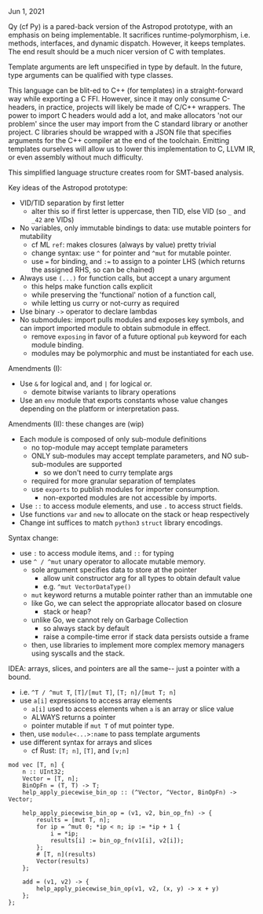Jun 1, 2021

Qy (cf Py) is a pared-back version of the Astropod prototype, with an emphasis on being implementable.
It sacrifices runtime-polymorphism, i.e. methods, interfaces, and dynamic dispatch. 
However, it keeps templates.
The end result should be a much nicer version of C with templates.

Template arguments are left unspecified in type by default. In the future, type arguments can be
qualified with type classes.

This language can be blit-ed to C++ (for templates) in a straight-forward way while exporting a C FFI.
However, since it may only consume C-headers, in practice, projects will likely be made of C/C++ wrappers.
The power to import C headers would add a lot, and make allocators 'not our problem' since the user may import from the 
C standard library or another project.
C libraries should be wrapped with a JSON file that specifies arguments for the C++ compiler at the end of the 
toolchain.
Emitting templates ourselves will allow us to lower this implementation to C, LLVM IR, or even assembly without much 
difficulty.

This simplified language structure creates room for SMT-based analysis.

Key ideas of the Astropod prototype:
- VID/TID separation by first letter
    - alter this so if first letter is uppercase, then TID, else VID (so `_` and `_42` are VIDs)
- No variables, only immutable bindings to data: use mutable pointers for mutability
    - cf ML `ref`: makes closures (always by value) pretty trivial
    - change syntax: use `^` for pointer and `^mut` for mutable pointer.
    - use `=` for binding, and `:=` to assign to a pointer LHS (which returns the assigned RHS, so can be chained)
- Always use `(...)` for function calls, but accept a unary argument
    - this helps make function calls explicit
    - while preserving the 'functional' notion of a function call,
    - while letting us curry or not-curry as required
- Use binary `->` operator to declare lambdas
- No submodules: import pulls modules and exposes key symbols, and can import imported module to obtain submodule in 
  effect.
    - remove `exposing` in favor of a future optional `pub` keyword for each module binding.
    - modules may be polymorphic and must be instantiated for each use. 

Amendments (I):
- Use `&` for logical and, and `|` for logical or.
    - demote bitwise variants to library operations
- Use an `env` module that exports constants whose value changes depending on the platform or interpretation pass.

Amendments (II): these changes are (wip)
- Each module is composed of only sub-module definitions
  - no top-module may accept template parameters
  - ONLY sub-modules may accept template parameters, and NO sub-sub-modules are supported
      - so we don't need to curry template args
  - required for more granular separation of templates
  - use `exports` to publish modules for importer consumption.
    - non-exported modules are not accessible by imports.
- Use `::` to access module elements, and use `.` to access struct fields.
- Use functions `var` and `new` to allocate on the stack or heap respectively
- Change int suffices to match `python3` `struct` library encodings.

Syntax change:
- use `:` to access module items, and `::` for typing
- use `^ / ^mut` unary operator to allocate mutable memory.
    - sole argument specifies data to store at the pointer
      - allow unit constructor arg for all types to obtain default value
      - e.g. `^mut VectorDataType()`
    - `mut` keyword returns a mutable pointer rather than an immutable one
    - like Go, we can select the appropriate allocator based on closure
      - stack or heap?
    - unlike Go, we cannot rely on Garbage Collection
      - so always stack by default
      - raise a compile-time error if stack data persists outside a frame
    - then, use libraries to implement more complex memory managers using syscalls and the stack.

IDEA: arrays, slices, and pointers are all the same-- just a pointer with a bound.
-   i.e. `^T / ^mut T`, `[T]/[mut T]`, `[T; n]/[mut T; n]`
-   use `a[i]` expressions to access array elements
    -   `a[i]` used to access elements when `a` is an array or slice value
    - ALWAYS returns a pointer
    - pointer mutable if `mut T` of mut pointer type.
-   then, use `module<...>:name` to pass template arguments
-   use different syntax for arrays and slices
    -   cf Rust: `[T; n]`, `[T]`, and `[v;n]`

```
mod vec [T, n] {
    n :: UInt32;
    Vector = [T, n];
    BinOpFn = (T, T) -> T;
    help_apply_piecewise_bin_op :: (^Vector, ^Vector, BinOpFn) -> Vector;

    help_apply_piecewise_bin_op = (v1, v2, bin_op_fn) -> {
        results = [mut T, n];
        for ip = ^mut 0; *ip < n; ip := *ip + 1 {
            i = *ip;
            results[i] := bin_op_fn(v1[i], v2[i]);
        };
        # [T, n](results)
        Vector(results)
    };

    add = (v1, v2) -> {
        help_apply_piecewise_bin_op(v1, v2, (x, y) -> x + y)
    };
};
```